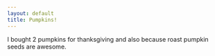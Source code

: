 ```yaml
---
layout: default
title: Pumpkins! 
---
```

I bought 2 pumpkins for thanksgiving and also because roast pumpkin seeds are awesome.
